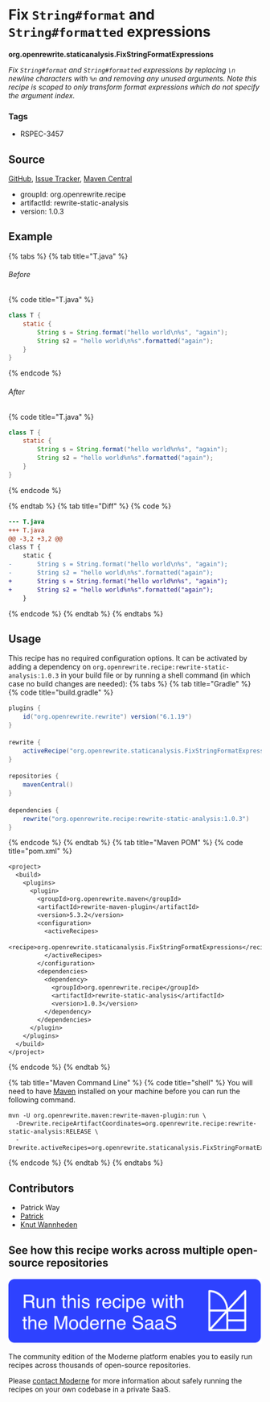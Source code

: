 # Fix `String#format` and `String#formatted` expressions

**org.openrewrite.staticanalysis.FixStringFormatExpressions**

_Fix `String#format` and `String#formatted` expressions by replacing `\n` newline characters with `%n` and removing any unused arguments. Note this recipe is scoped to only transform format expressions which do not specify the argument index._

### Tags

* RSPEC-3457

## Source

[GitHub](https://github.com/openrewrite/rewrite-static-analysis/blob/main/src/main/java/org/openrewrite/staticanalysis/FixStringFormatExpressions.java), [Issue Tracker](https://github.com/openrewrite/rewrite-static-analysis/issues), [Maven Central](https://central.sonatype.com/artifact/org.openrewrite.recipe/rewrite-static-analysis/1.0.3/jar)

* groupId: org.openrewrite.recipe
* artifactId: rewrite-static-analysis
* version: 1.0.3

## Example


{% tabs %}
{% tab title="T.java" %}

###### Before
{% code title="T.java" %}
```java
class T {
    static {
        String s = String.format("hello world\n%s", "again");
        String s2 = "hello world\n%s".formatted("again");
    }
}
```
{% endcode %}

###### After
{% code title="T.java" %}
```java
class T {
    static {
        String s = String.format("hello world%n%s", "again");
        String s2 = "hello world%n%s".formatted("again");
    }
}
```
{% endcode %}

{% endtab %}
{% tab title="Diff" %}
{% code %}
```diff
--- T.java
+++ T.java
@@ -3,2 +3,2 @@
class T {
    static {
-       String s = String.format("hello world\n%s", "again");
-       String s2 = "hello world\n%s".formatted("again");
+       String s = String.format("hello world%n%s", "again");
+       String s2 = "hello world%n%s".formatted("again");
    }
```
{% endcode %}
{% endtab %}
{% endtabs %}


## Usage

This recipe has no required configuration options. It can be activated by adding a dependency on `org.openrewrite.recipe:rewrite-static-analysis:1.0.3` in your build file or by running a shell command (in which case no build changes are needed): 
{% tabs %}
{% tab title="Gradle" %}
{% code title="build.gradle" %}
```groovy
plugins {
    id("org.openrewrite.rewrite") version("6.1.19")
}

rewrite {
    activeRecipe("org.openrewrite.staticanalysis.FixStringFormatExpressions")
}

repositories {
    mavenCentral()
}

dependencies {
    rewrite("org.openrewrite.recipe:rewrite-static-analysis:1.0.3")
}
```
{% endcode %}
{% endtab %}
{% tab title="Maven POM" %}
{% code title="pom.xml" %}
```markup
<project>
  <build>
    <plugins>
      <plugin>
        <groupId>org.openrewrite.maven</groupId>
        <artifactId>rewrite-maven-plugin</artifactId>
        <version>5.3.2</version>
        <configuration>
          <activeRecipes>
            <recipe>org.openrewrite.staticanalysis.FixStringFormatExpressions</recipe>
          </activeRecipes>
        </configuration>
        <dependencies>
          <dependency>
            <groupId>org.openrewrite.recipe</groupId>
            <artifactId>rewrite-static-analysis</artifactId>
            <version>1.0.3</version>
          </dependency>
        </dependencies>
      </plugin>
    </plugins>
  </build>
</project>
```
{% endcode %}
{% endtab %}

{% tab title="Maven Command Line" %}
{% code title="shell" %}
You will need to have [Maven](https://maven.apache.org/download.cgi) installed on your machine before you can run the following command.

```shell
mvn -U org.openrewrite.maven:rewrite-maven-plugin:run \
  -Drewrite.recipeArtifactCoordinates=org.openrewrite.recipe:rewrite-static-analysis:RELEASE \
  -Drewrite.activeRecipes=org.openrewrite.staticanalysis.FixStringFormatExpressions
```
{% endcode %}
{% endtab %}
{% endtabs %}

## Contributors
* Patrick Way
* [Patrick](mailto:patway99@gmail.com)
* [Knut Wannheden](mailto:knut@moderne.io)


## See how this recipe works across multiple open-source repositories

[![Moderne Link Image](/.gitbook/assets/ModerneRecipeButton.png)](https://app.moderne.io/recipes/org.openrewrite.staticanalysis.FixStringFormatExpressions)

The community edition of the Moderne platform enables you to easily run recipes across thousands of open-source repositories.

Please [contact Moderne](https://moderne.io/product) for more information about safely running the recipes on your own codebase in a private SaaS.
